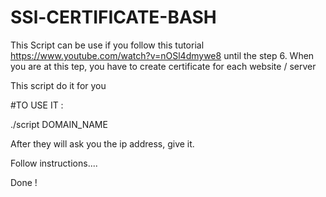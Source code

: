 # SSl-CERTIFICATE-BASH

This Script can be use if you follow this tutorial https://www.youtube.com/watch?v=nOSl4dmywe8 until the step 6. 
When you are at this tep, you have to create certificate for each website / server

This script do it for you

#TO USE IT :

./script DOMAIN_NAME

After they will ask you the ip address, give it.

Follow instructions....

Done ! 
